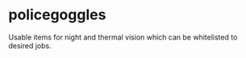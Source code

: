 # policegoggles

Usable items for night and thermal vision which can be whitelisted to desired jobs.
